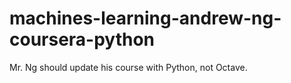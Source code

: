 # machines-learning-andrew-ng-coursera-python
Mr. Ng should update his course with Python, not Octave.
